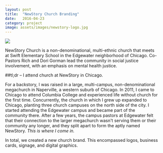 ```yaml
---
layout: post
title:  "NewStory Church Branding"
date:   2016-04-23
category: project
image: assets/images/newstory-logo.jpg
---
```



<div class="row">
<img src="{{ site.baseurl }}/assets/images/newstory-logo.jpg" class="img-responsive">
</div>

NewStory Church is a non-denominational, multi-ethnic church that meets at Swift Elementary School in the Edgewater neighborhood of Chicago. Co-Pastors Rich and Dori Gorman lead the community in social justice involvement, with an emphasis on mental health justice. 

##tl;dr – I attend church at NewStory in Chicago.

For a backstory, I was raised in a large, multi-campus, non-denominational megachurch in Naperville, a western suburb of Chicago. In 2011, I came to Chicago to attend Columbia College and experienced life without church for the first time. Concurrently, the church in which I grew up expanded to Chicago, planting three church campuses on the north side of the city. I started attending the Edgewater campus and became part of the community there. After a few years, the campus pastors at Edgewater felt that their connection to the larger megachurch wasn't serving them or their community any longer, and they split apart to form the aptly named NewStory. _This is where I come in._

In total, we created a new church brand. This encompassed logos, business cards, signage, and digital graphics.


<div class="row">
<div class="col-sm-6 col-md-6 col-lg-6">
<!-- <img src="{{ site.baseurl }}/assets/images/311Monroe-Portfolio-02.png" class="img-responsive"> -->
</div>

<div class="col-sm-6 col-md-6 col-lg-6">
<!-- <img src="{{ site.baseurl }}/assets/images/311Monroe-Portfolio-03.png" class="img-responsive"> -->
</div>
</div>


